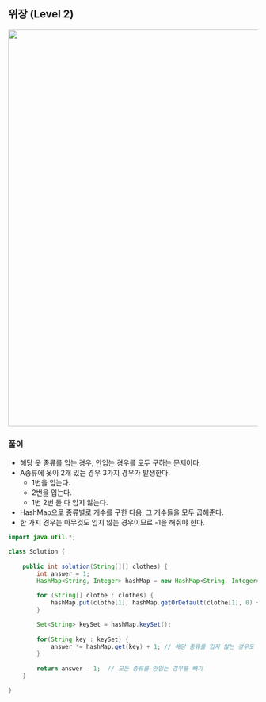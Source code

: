 ## 위장 (Level 2)

<img src="https://user-images.githubusercontent.com/35963403/166957030-5791cb83-02dc-496b-8c86-b08548c38e22.PNG" width="800">

### 풀이

- 해당 옷 종류를 입는 경우, 안입는 경우를 모두 구하는 문제이다.
- A종류에 옷이 2개 있는 경우 3가지 경우가 발생한다.
  - 1번을 입는다.
  - 2번을 입는다.
  - 1번 2번 둘 다 입지 않는다.
- HashMap으로 종류별로 개수를 구한 다음, 그 개수들을 모두 곱해준다.
- 한 가지 경우는 아무것도 입지 않는 경우이므로 -1을 해줘야 한다.

```java
import java.util.*;

class Solution {
    
    public int solution(String[][] clothes) {
        int answer = 1;
        HashMap<String, Integer> hashMap = new HashMap<String, Integer>();

        for (String[] clothe : clothes) {
            hashMap.put(clothe[1], hashMap.getOrDefault(clothe[1], 0) + 1);
        }

        Set<String> keySet = hashMap.keySet();
        
        for(String key : keySet) {
        	answer *= hashMap.get(key) + 1; // 해당 종류를 입지 않는 경우도 있으므로 + 1
        }
        
        return answer - 1;  // 모든 종류를 안입는 경우를 빼기
    }

}
```